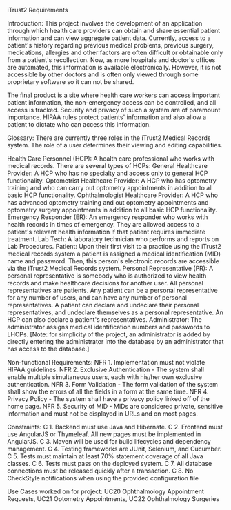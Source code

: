 iTrust2 Requirements

Introduction:
This project involves the development of an application through which health care providers can obtain and share essential patient information and can view aggregate patient data. Currently, access to a patient's history regarding previous medical problems, previous surgery, medications, allergies and other factors are often difficult or obtainable only from a patient's recollection. Now, as more hospitals and doctor's offices are automated, this information is available electronically. However, it is not accessible by other doctors and is often only viewed through some proprietary software so it can not be shared.

The final product is a site where health care workers can access important patient information, the non-emergency access can be controlled, and all access is tracked. Security and privacy of such a system are of paramount importance. HIPAA rules protect patients' information and also allow a patient to dictate who can access this information.

Glossary:
There are currently three roles in the iTrust2 Medical Records system. The role of a user determines their viewing and editing capabilities.

Health Care Personnel (HCP): A health care professional who works with medical records. There are several types of HCPs:
General Healthcare Provider: A HCP who has no specialty and access only to general HCP functionality.
Optometrist Healthcare Provider: A HCP who has optometry training and who can carry out optometry appointments in addition to all basic HCP functionality.
Ophthalmologist Healthcare Provider: A HCP who has advanced optometry training and out optometry appointments and optometry surgery appointments in addition to all basic HCP functionality.
Emergency Responder (ER): An emergency responder who works with health records in times of emergency. They are allowed access to a patient's relevant health information if that patient requires immediate treatment.
Lab Tech: A laboratory technician who performs and reports on Lab Procedures.
Patient: Upon their first visit to a practice using the iTrust2 medical records system a patient is assigned a medical identification (MID) name and password. Then, this person's electronic records are accessible via the iTrust2 Medical Records system.
Personal Representative (PR): A personal representative is somebody who is authorized to view health records and make healthcare decisions for another user. All personal representatives are patients. Any patient can be a personal representative for any number of users, and can have any number of personal representatives. A patient can declare and undeclare their personal representatives, and undeclare themselves as a personal representative. An HCP can also declare a patient's representatives.
Administrator: The administrator assigns medical identification numbers and passwords to LHCPs. [Note: for simplicity of the project, an administrator is added by directly entering the administrator into the database by an administrator that has access to the database.]


Non-functional Requirements:
NFR 1. Implementation must not violate HIPAA guidelines.
NFR 2. Exclusive Authentication - The system shall enable multiple simultaneous users, each with his/her own exclusive authentication.
NFR 3. Form Validation - The form validation of the system shall show the errors of all the fields in a form at the same time.
NFR 4. Privacy Policy - The system shall have a privacy policy linked off of the home page.
NFR 5. Security of MID - MIDs are considered private, sensitive information and must not be displayed in URLs and on most pages.

Constraints:
C 1. Backend must use Java and Hibernate.
C 2. Frontend must use AngularJS or Thymeleaf. All new pages must be implemented in AngularJS.
C 3. Maven will be used for build lifecycles and dependency management.
C 4. Testing frameworks are JUnit, Selenium, and Cucumber.
C 5. Tests must maintain at least 70% statement coverage of all Java classes.
C 6. Tests must pass on the deployed system.
C 7. All database connections must be released quickly after a transaction.
C 8. No CheckStyle notifications when using the provided configuration file


Use Cases worked on for project:
UC20 Ophthalmology Appointment Requests,
UC21 Optometry Appointments,
UC22 Ophthalmology Surgeries

